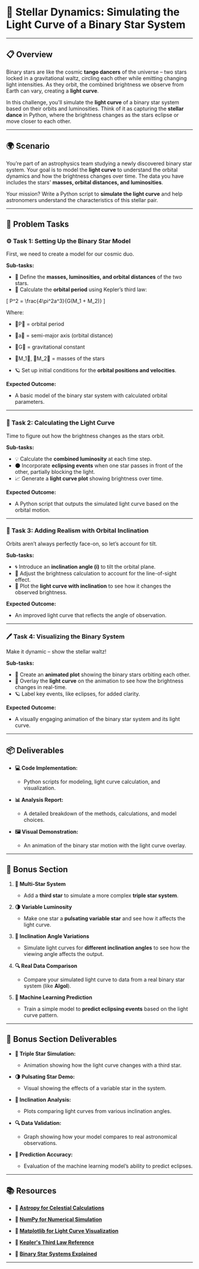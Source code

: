 # 🌟 Stellar Dynamics: Simulating the Light Curve of a Binary Star System

---

## 📋 Overview
Binary stars are like the cosmic **tango dancers** of the universe – two stars locked in a gravitational waltz, circling each other while emitting changing light intensities. As they orbit, the combined brightness we observe from Earth can vary, creating a **light curve**. 

In this challenge, you'll simulate the **light curve** of a binary star system based on their orbits and luminosities. Think of it as capturing the **stellar dance** in Python, where the brightness changes as the stars eclipse or move closer to each other. 

---

## 🌍 Scenario
You’re part of an astrophysics team studying a newly discovered binary star system. Your goal is to model the **light curve** to understand the orbital dynamics and how the brightness changes over time. The data you have includes the stars' **masses, orbital distances, and luminosities**. 

Your mission? Write a Python script to **simulate the light curve** and help astronomers understand the characteristics of this stellar pair. 

---

## 📝 Problem Tasks

### ⚙️ Task 1: Setting Up the Binary Star Model
First, we need to create a model for our cosmic duo. 

**Sub-tasks:**
- 🌠 Define the **masses, luminosities, and orbital distances** of the two stars. 
- 🌌 Calculate the **orbital period** using Kepler’s third law:
  
\[
  P^2 = \frac{4\pi^2a^3}{G(M_1 + M_2)}
\]
  
  Where:  
  - P = orbital period  
  - a = semi-major axis (orbital distance)  
  - G = gravitational constant  
  - M_1, M_2 = masses of the stars  

- 🪐 Set up initial conditions for the **orbital positions and velocities**. 

**Expected Outcome:**
- A basic model of the binary star system with calculated orbital parameters. 

---

### 🔬 Task 2: Calculating the Light Curve
Time to figure out how the brightness changes as the stars orbit. 

**Sub-tasks:**
- 💡 Calculate the **combined luminosity** at each time step. 
- 🌑 Incorporate **eclipsing events** when one star passes in front of the other, partially blocking the light. 
- 📈 Generate a **light curve plot** showing brightness over time. 

**Expected Outcome:**
- A Python script that outputs the simulated light curve based on the orbital motion. 

---

### 🔧 Task 3: Adding Realism with Orbital Inclination
Orbits aren’t always perfectly face-on, so let’s account for tilt. 

**Sub-tasks:**
- 🌀 Introduce an **inclination angle (i)** to tilt the orbital plane. 
- 🔄 Adjust the brightness calculation to account for the line-of-sight effect. 
- 📝 Plot the **light curve with inclination** to see how it changes the observed brightness. 

**Expected Outcome:**
- An improved light curve that reflects the angle of observation. 

---

### 🖊️ Task 4: Visualizing the Binary System
Make it dynamic – show the stellar waltz! 

**Sub-tasks:**
- 🌠 Create an **animated plot** showing the binary stars orbiting each other. 
- 💫 Overlay the **light curve** on the animation to see how the brightness changes in real-time. 
- 🪐 Label key events, like eclipses, for added clarity. 

**Expected Outcome:**
- A visually engaging animation of the binary star system and its light curve. 

---

## 📦 Deliverables
- **💻 Code Implementation:**
  - Python scripts for modeling, light curve calculation, and visualization. 

- **📊 Analysis Report:**
  - A detailed breakdown of the methods, calculations, and model choices. 

- **🖼️ Visual Demonstration:**
  - An animation of the binary star motion with the light curve overlay. 

---

## 🎁 Bonus Section
1. **🌠 Multi-Star System**
   - Add a **third star** to simulate a more complex **triple star system**. 

2. **🌗 Variable Luminosity**
   - Make one star a **pulsating variable star** and see how it affects the light curve. 

3. **📐 Inclination Angle Variations**
   - Simulate light curves for **different inclination angles** to see how the viewing angle affects the output. 

4. **🔍 Real Data Comparison**
   - Compare your simulated light curve to data from a real binary star system (like **Algol**). 

5. **🧠 Machine Learning Prediction**
   - Train a simple model to **predict eclipsing events** based on the light curve pattern. 

---

## 🏅 Bonus Section Deliverables
- **🌠 Triple Star Simulation:**
  - Animation showing how the light curve changes with a third star. 

- **🌗 Pulsating Star Demo:**
  - Visual showing the effects of a variable star in the system. 

- **📐 Inclination Analysis:**
  - Plots comparing light curves from various inclination angles. 

- **🔍 Data Validation:**
  - Graph showing how your model compares to real astronomical observations. 

- **🧠 Prediction Accuracy:**
  - Evaluation of the machine learning model’s ability to predict eclipses. 

---

## 📚 Resources

- **🔗 [Astropy for Celestial Calculations](https://www.astropy.org/)**  

- **🔗 [NumPy for Numerical Simulation](https://numpy.org/)**  

- **🔗 [Matplotlib for Light Curve Visualization](https://matplotlib.org/)**  

- **🔗 [Kepler's Third Law Reference](https://en.wikipedia.org/wiki/Kepler's_laws_of_planetary_motion)**  

- **🔗 [Binary Star Systems Explained](https://www.space.com/)**

---
